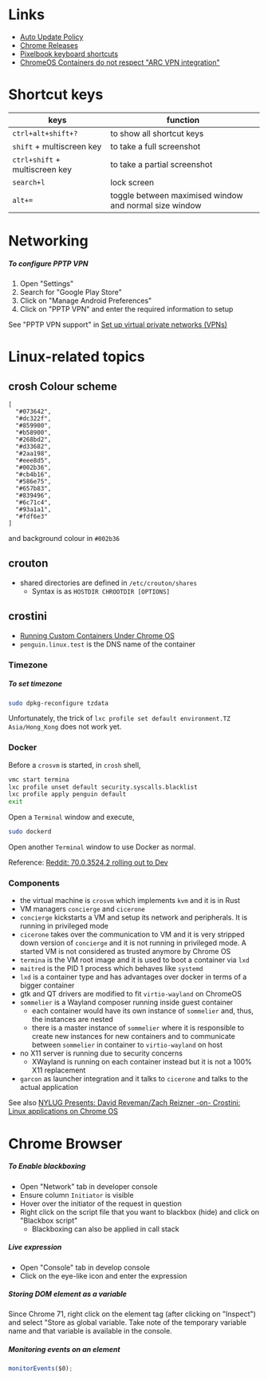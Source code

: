 # Links

- [Auto Update Policy](https://support.google.com/chrome/a/answer/6220366?hl=en)
- [Chrome Releases](https://chromereleases.googleblog.com/)
- [Pixelbook keyboard shortcuts](https://support.google.com/pixelbook/answer/7503852?hl=en)
- [ChromeOS Containers do not respect "ARC VPN integration"](https://bugs.chromium.org/p/chromium/issues/detail?id=834585)

# Shortcut keys

| keys | function |
| --- | --- |
| `ctrl+alt+shift+?` | to show all shortcut keys |
| `shift` + multiscreen key | to take a full screenshot |
| `ctrl+shift` + multiscreen key | to take a partial screenshot |
| `search+l` | lock screen |
| `alt+=` | toggle between maximised window and normal size window |

# Networking

##### To configure PPTP VPN

1. Open "Settings"
2. Search for "Google Play Store"
3. Click on "Manage Android Preferences"
4. Click on "PPTP VPN" and enter the required information to setup

See "PPTP VPN support" in [Set up virtual private networks (VPNs)](https://support.google.com/chromebook/answer/1282338?hl=en)

# Linux-related topics

## crosh Colour scheme

```
[
  "#073642",
  "#dc322f",
  "#859900",
  "#b58900",
  "#268bd2",
  "#d33682",
  "#2aa198",
  "#eee8d5",
  "#002b36",
  "#cb4b16",
  "#586e75",
  "#657b83",
  "#839496",
  "#6c71c4",
  "#93a1a1",
  "#fdf6e3"
]
```

and background colour in `#002b36`

## crouton

- shared directories are defined in `/etc/crouton/shares`
  - Syntax is as `HOSTDIR CHROOTDIR [OPTIONS]`

## crostini

- [Running Custom Containers Under Chrome OS](https://chromium.googlesource.com/chromiumos/docs/+/master/containers_and_vms.md)
- `penguin.linux.test` is the DNS name of the container

### Timezone

##### To set timezone

```sh
sudo dpkg-reconfigure tzdata
```

Unfortunately, the trick of `lxc profile set default environment.TZ Asia/Hong_Kong`
    does not work yet.

### Docker

Before a `crosvm` is started, in `crosh` shell,

```sh
vmc start termina
lxc profile unset default security.syscalls.blacklist
lxc profile apply penguin default
exit
```

Open a `Terminal` window and execute,

```sh
sudo dockerd
```

Open another `Terminal` window to use Docker as normal.

Reference: [Reddit: 70.0.3524.2 rolling out to Dev](https://www.reddit.com/r/Crostini/comments/99jdeh/70035242_rolling_out_to_dev/e4revli/)

### Components

- the virtual machine is `crosvm` which implements `kvm` and it is in Rust
- VM managers `concierge` and `cicerone`
- `concierge` kickstarts a VM and setup its network and peripherals. It is
    running in privileged mode
- `cicerone` takes over the communication to VM and it is very stripped down
    version of `concierge` and it is not running in privileged mode. A started
    VM is not considered as trusted anymore by Chrome OS
- `termina` is the VM root image and it is used to boot a container via `lxd`
- `maitred` is the PID 1 process which behaves like `systemd`
- `lxd` is a container type and has advantages over docker in terms of a bigger
    container
- gtk and QT drivers are modified to fit `virtio-wayland` on ChromeOS
- `sommelier` is a Wayland composer running inside guest container
  - each container would have its own instance of `sommelier` and, thus, the
      instances are nested
  - there is a master instance of `sommelier` where it is responsible to create
      new instances for new containers and to communicate between `sommelier`
      in container to `virtio-wayland` on host
- no X11 server is running due to security concerns
  - XWayland is running on each container instead but it is not a 100% X11
      replacement
- `garcon` as launcher integration and it talks to `cicerone` and talks to the
    actual application

See also [NYLUG Presents: David Reveman/Zach Reizner -on- Crostini: Linux applications on Chrome OS](https://www.youtube.com/watch?v=WwrXqDERFm8)

# Chrome Browser

##### To Enable blackboxing

- Open "Network" tab in developer console
- Ensure column `Initiator` is visible
- Hover over the initiator of the request in question
- Right click on the script file that you want to blackbox (hide) and click on
    "Blackbox script"
  - Blackboxing can also be applied in call stack

##### Live expression

- Open "Console" tab in develop console
- Click on the eye-like icon and enter the expression


##### Storing DOM element as a variable

Since Chrome 71, right click on the element tag (after clicking on "Inspect")
and select "Store as global variable. Take note of the temporary variable name
and that variable is available in the console.

##### Monitoring events on an element

```js
monitorEvents($0);
```



